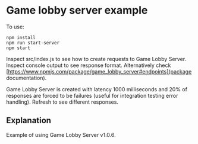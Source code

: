 # Game lobby server example

To use:
```
npm install
npm run start-server
npm start
```

Inspect src/index.js to see how to create requests to Game Lobby Server.
Inspect console output to see response format.
Alternatively check [https://www.npmjs.com/package/game_lobby_server#endpoints](package documentation).

Game Lobby Server is created with latency 1000 milliseconds and 20% of
responses are forced to be failures (useful for integration testing error
handling). Refresh to see different responses.

## Explanation

Example of using Game Lobby Server v1.0.6.
